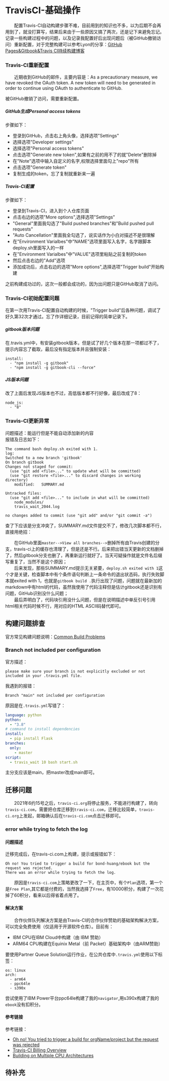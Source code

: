 # TravisCI-基础操作
&#8195;&#8195;配置Travis-CI自动构建步骤不难，目前用到的知识也不多，以为后期不会再用到了，就没打算写，结果后来由于一些原因又搞了两次，还是记下来避免忘记。记录一些构建过程中的问题，以及记录我配置好后出现问题后（被GitHub撤销访问）重新配置，对于完整构建可以参考Lyon的分享：[GitHub Pages&Gitbook&Travis CI持续构建博客](https://lyonyang.github.io/blogs/09-Linux/Git/GitHub%20Pages&Gitbook&Travis%20CI%E6%8C%81%E7%BB%AD%E6%9E%84%E5%BB%BA%E5%8D%9A%E5%AE%A2.html)
### Travis-CI重新配置
&#8195;&#8195;近期收到GitHub的邮件，主要内容是：As a precautionary measure, we have revoked the OAuth token. A new token will need to be generated in order to continue using OAuth to authenticate to GitHub.

被GitHub撤销了访问，需要重新配置。
##### GitHub生成Personal access tokens
步骤如下：
- 登录到GitHub，点击右上角头像，选择选项"Settings"
- 选择选项"Developer settings"
- 选择选项"Personal access tokens"
- 点击选项"Generate new token",如果有之前的用不了的就"Delete"删除掉
- 在"Note"选项中输入自定义的名字,权限选择里面勾上"repo"所有
- 点击选项"Generate token"
- 复制生成的token，忘了复制就重新来一遍

##### Travis-CI配置
步骤如下：
- 登录到Travis-CI，进入到个人仓库页面
- 点击右边的选项"More options",选择选项"Settings"
- "General"里面我勾选了"Build pushed branches"和"Build pushed pull requests"
- "Auto Cancellation"里面我全勾选了，说实话作为小白对描述不是很理解
- 在"Environment Varialbes"中"NAME"选项里面写入名字，名字跟脚本deploy.sh里面写入的一样
- 在"Environment Varialbes"中"VALUE"选项里粘贴之前复制的token
- 然后点击右边的"Add"选项
- 添加成功后，点击右边的选项"More options",选择选项"Trigger build"开始构建

之前构建成功过的，这次一般都会成功的，因为出问题只是GitHub取消了访问。

### Travis-CI初始配置问题
在第一次用Travis-CI配置自动构建的时候，"Trigger build"后各种问题，调试了好久第32次才通过。忘了作详细记录，目前记得的简单记录下。

##### gitbook版本问题
在.travis.yml中，有安装gitbook版本，但是试了好几个版本在那一项都过不了，提示内容忘了截取，最后没有指定版本并且强制安装：
```
install:
  - "npm install -g gitbook"
  - "npm install -g gitbook-cli --force"
```
##### JS版本问题
改了上面后发现JS版本也不过，高低版本都不行好像，最后改成了8：
```
node_js:
  - "8"
```
### Travis-CI更新异常
问题描述：能运行但是不能自动添加新的内容      
报错及日志如下：
```
The command bash deploy.sh exited with 1.
log:
Switched to a new branch 'gitbook'
On branch gitbook
Changes not staged for commit:
  (use "git add <file>..." to update what will be committed)
  (use "git restore <file>..." to discard changes in working directory)
	modified:   SUMMARY.md

Untracked files:
  (use "git add <file>..." to include in what will be committed)
	node_modules/
	travis_wait_2044.log

no changes added to commit (use "git add" and/or "git commit -a")
```
查了下应该是分支冲突了，SUMMARY.md文件提交不了，修改几次脚本都不行，直接用绝招：

&#8195;&#8195;在GitHub里面`master-->View all branches-->`删掉所有由Travis创建的分支，travis-ci上的缓存也清理了，但是还是不行。后来把出错当天更新的文档删掉了，然后gitbook分支也删了，再重新运行就好了。当天可疑操作就是文件名后缀写重复了，当然不是这个原因；          
&#8195;&#8195;后来发现，那些SUMMARY.md提示无关紧要，`deploy.sh exited with 1`这个才是关键，检查脚本中有个条件语句判断上一条命令的退出状态码，执行失败脚本就exited with 1，也就是`gitbook build .`执行出现了问题，问题就在最新加的markdown中有html的代码，虽然我使用了代码注释但是估计gitbook还是识别有问题，GitHub识别没什么问题；    
&#8195;&#8195;最后弄明白了，代码块引用没什么问题，但是在说明描述中单反引号引用html相关代码时候不行，用对应的HTML ASCII码替代即可。

## 构建问题排查
官方常见构建问题说明：[Common Build Problems](https://docs.travis-ci.com/user/common-build-problems)
### Branch not included per configuration
官方描述：
```
please make sure your branch is not explicitly excluded or not included in your .travis.yml file. 
```  
我遇到的报错：
```
Branch "main" not included per configuration
```
原因是在`.travis.yml`写错了：
```yaml
language: python
python:
  - "3.8"
# command to install dependencies
install:
  - pip install Flask
branches:
  only:
    - master
script:
  - travis_wait 10 bash start.sh
```
主分支应该是main，把master改成main即可。

## 迁移问题
&#8195;&#8195;2021年6约15号之后，`travis-ci.org`将停止服务，不能进行构建了，转向`travis-ci.com`，需要把仓库迁移到`travis-ci.com`，迁移比较简单，`travis-ci.org`上发起，邮箱确认后在`travis-ci.com`点击迁移即可。
### error while trying to fetch the log
#### 问题描述
迁移完成后，在travis-ci.com上构建，提示或报错如下：
```
Oh no! You tried to trigger a build for bond-huang/ebook but the request was rejected. 
There was an error while trying to fetch the log. 
```
&#8195;&#8195;原因是`travis-ci.com`上策略更改了一下，在主页中，有个`Plan`选项，第一个是`Free Plan`,其它都是付费的，当然我选择了`Free`，有10000积分，构建了一次花掉了60积分，看来以后得省着点用了。

#### 解决方案
&#8195;&#8195;合作伙伴队列解决方案是由Travis-CI的合作伙伴赞助的基础架构解决方案，可以完全免费使用（仅适用于开源软件仓库）。目前有：
- IBM CPU在IBM Cloud中构建（由 IBM 赞助）
- ARM64 CPU构建在Equinix Metal（前 Packet）基础架构中（由ARM赞助）

要使用Partner Queue Solution运行作业，在公共仓库中`.travis.yml`使用以下标签：
```
os: linux
arch:
  - arm64
  - ppc64le
  - s390x
```
尝试使用了IBM Power平台ppc64le构建了我的`navigator`,用s390x构建了我的`ebook`没有扣积分。
#### 参考链接
参考链接：
- [Oh no! You tried to trigger a build for orgName/project but the request was rejected](https://travis-ci.community/t/oh-no-you-tried-to-trigger-a-build-for-orgname-project-but-the-request-was-rejected/10657)
- [Travis-CI Billing Overview](https://docs.travis-ci.com/user/billing-overview/#usage---credits)
- [Building on Multiple CPU Architectures](https://docs.travis-ci.com/user/multi-cpu-architectures/)

## 待补充
